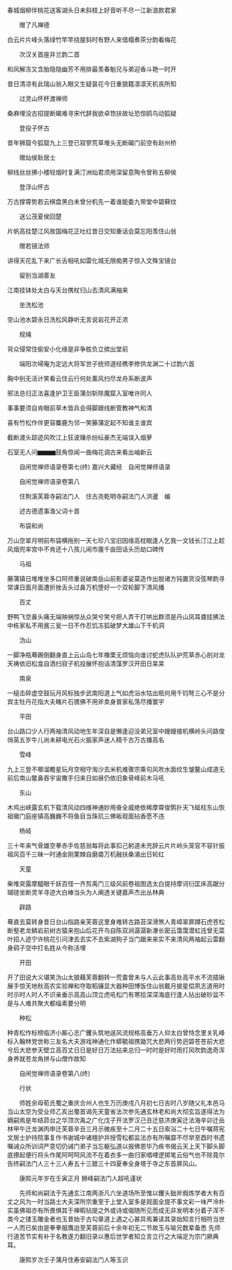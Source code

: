 <!-- { "loadSidebar": true } -->
春城烟柳伴桃花送客湖头日未斜枝上好音听不尽一江新浪款君家

　　赠了凡禅德

白云片片峰头落绿竹竿竿绕屋斜时有野人来借榻煮茶分韵看梅花

　　次汉关首座并兰韵二首

和风解冻又含胎隐隐幽芳不用排最羡春魁兄与弟迎香斗艳一时开

昔日清凉有此瑞山翁入眼又生疑昙花今日重狼籍凛凛天机丧所知

　　过灵山怀杯渡禅师

桑麻埋没古招提断碣难寻宋代辞我欲卓筇扶故址恐惊鸥鸟动狐疑

　　登投子怀古

昔年狮窟今狐窟九上三登已寂寥荒草堆头无断碣门前空有赵州桥

　　赠灿侯耿居士

柳线丝丝拂小楼轻烟时复满汀洲灿君须用深留意陶令曾称五柳侯

　　登浮山怀古

万古撑霄势若云棋盘黑白未曾分机先一着谁能委九带堂中碧藓纹

　　送公茂夏侯回楚

片帆高挂楚江风故国梅花正吐红昔日交知重话会莫忘阳羡住山翁

　　赠若镜法师

讲得天花乱下来广长舌相吼如雷化城无限痴男子惊入文殊宝镜台

　　留别当湖善友

江南挂钵处太白与天台携杖归山去清风满袖来

　　坐洗松池

空山池水碧永日洗松风静听无言说岩花开正浓

　　规绳

背众侵常住偷安小化缘是非争胜负立摈出堂前

　　端阳次埽庵为定远大将军世子统师道经槜李修供龙渊二十过韵六首

胸中别无活计笑看云住云行何处薰风扫尽龙舟系断波声

邪法总归正法喜逢护卫王臣蒲剑斩除魔窟入室唯许同人

事事要须自肯眼前草木皆兵会得脚跟线断管教神气和清

喜有竹松作伴更容麋鹿为邻一笑藤蒲定起不知谁主谁宾

截断渡头踪迹风吹江上狂波赚杀纷纭豪杰无端误入烟萝

石室无人问▆▆▆鼓角惊闻一曲梅花调古来看出岫新云

　　自闲觉禅师语录卷第七(终)
嘉兴大藏经　自闲觉禅师语录


　　自闲觉禅师语录卷第八

　　住荆溪芙蓉寺嗣法门人　住古尧乾明寺嗣法门人洪暹　编

　　述古德遗事渔父词十首

　　布袋和尚

万山空翠月明前布袋横拖别一天七珍八宝旧因缘高枕眠逢人乞我一文钱长汀江上趁风烟兜率宫中不肯还十八孩儿闹市廛千亩田话头历劫口碑传

　　马祖

藤蒲镇日堆堆坐多口阿师重说破南岳山前影婆娑莫造作出脱诸方钝置货没弦琴韵寻常课日面月面遭折挫舌头过鼻万机堕好一个双轮脚下清风播

　　百丈

野鸭飞空鼻头痛无端殃祸惊丛众哭兮笑兮把人弄干打哄出群须是丹山凤耳聋挂拂法中栋家私不用酱三瓮一日不作忍饥冻狐破梦大雄山下千机洞

　　沩山

一脚净瓶蓦踢倒翻身直上云山岛七年橡栗无烦恼向谁讨蛇虎队队护荒草赤心剖对龙天祷依旧松龛自洒扫寂子机投展怀抱话清藻罗汉开田日杲杲

　　南泉

一槌击碎虚空鼓玩月风标独步武南阳道上气如虎浴水牯出瓶何用千钧弩三心不是分宾主牡丹花指大夫睹片石镌佛不用斧卖身普家私荡尽播寰宇

　　平田

台山路口少人行两袖清风动地生年深自是懒逢迎没弟兄室中嫂嫂接机横岭头问路俊俏英五岁牛儿尚未耕电光石火振家声迷人精千古万古播高名

　　雪峰

九上三登不唧溜瞻星玩月空相守淘沙去米机难骤宗乘句风吹水面纹生皱鳌山成道无前后南山鳖鼻吞宇宙撒手归来日如昼仍依旧象骨峰前木马吼

　　东山

木鸡出峡露玄机下载清风动四维神通妙用奋全威绝依稀摩霄俊鹘扑天飞砥柱东山恢祖徽门庭座镇高巍巍不将鱼目当珠玑三佛皈觌面拈香愿不违

　　杨岐

三十年来气骨雄空拳赤手佐慈翁每将此事扣己躬道未充辞云片片岭头笼官不容针振祖风百千三昧一时通金刚栗棘自磨砻万机融扶桑涌出日轮红

　　天童

柴堆突露摩醯眼千妖百怪一齐剪禹门三级风前卷祖图选太白提持摩诃衍匡床高踞分瑚琏坐断灵羊寻迹大白棒当头为人阐透关键嘉声杰出丛林典

　　辟路

蓦直去莫转身昔日台山指路亲芙蓉这里身难转古路苔深滑煞人青嶂翠屏蹲石虎苍松断壑老龙鳞岩前树古猿来抱山后花开鸟自陈双涧潺潺新瀑长密云霭霭潜虹迍曾无菜叶招人迹宁许桃花引问津去去实不去紫湖狗子当门踞来来实不来清风两袖起云雷翻身鹞子空中打名姓从今称活埋

　　开田

开了田说大义堪笑沩山太狼藉芙蓉翻转一荒畬曾未与人云此事高处高平水不流插锹展手惊天地秋高农实验禅和夺取稻镰显大器种田博饭住山翁戴月披星偿夙志道用时时示时人时人不识亲垂示高高山顶立虎吼松门有寒拾深深海底行逢人拈出破砂盆不是与人难共聚大都缁素要分明

　　种松

种青松作标榜临济小厮心志广钁头筑地逞风流规格高垂万人仰太白曾恃念里关乳峰标入翰林党世称三友名大夫游戏神通化作蟒毓祖携锄咒大悲两行势迥碧苍苍前大悲兮后大悲参天壁立高百丈日日是好日万法拈来总归一时时是好时雨打风吹韵逸奇浑身养就苍龙角拼与山僧作故知

　　自闲觉禅师语录卷第八(终)

　　行状

　　师姓余母荀氏蜀之重庆合州人也生万历庚戌八月初七日吉时八岁随父礼本邑马当山太空为受业师乙亥出蜀首谒先天童省法次参先通玄林老和尚大彻玄旨遂得法为嫡嗣焉是年结茆台之华顶次禹之广化戊子开法罗汉己丑迁慈济庚寅迁法海辛卯迁岳林甲午迁龙渊丙申迁芙蓉辛丑三月示微疾至十二月二十五日索浴二十七日午嘱蒋宪文居士护持院事复作书谢城中诸檀护并授雪松都监法亦有所嘱靡不尽举至酉时书遗嘱诫众所训词严意切仍诫门弟子当忘躯弘道以报佛恩毕乃疾书偈云天上天下脚头脚底撩起便行将头作尾阿呵呵风流不在着衣多一曲归家唱哩逻掷笔云俗气也不除竟尔告终嗣法门人三十三人寿五十三腊三十四夏奉全身塔于寺之东首屏风山。

　　康熙元年岁在壬寅正月
狮峰嗣法门人超吼谨状

　　先师和尚嗣法于先通玄江南两浙凡六坐道场所至惟以钁头鈯斧煆炼学者大有百丈之风为一时当路士大夫深所宗重至于上堂入室多是觌面全提不事文彩一味严冷朴实虽佛祖亦有所畏惧其于禅暇拈提之外或诗或偈随所见而成无非发明本分着子浑不类今之镂玉雕金者也玉昔始于古勾章道上遇之心甚异焉兼读其录始知言行相符当世一人而已矣由是拳拳服膺迨至芙蓉前后十余年初无二节故玉与喻兄数辈备悉
先师行道苦节实有补于名教遂力翻旧录以惠后世学者知立言立行之大端足为宗门厥典耳。

　　康熙岁次壬子蒲月住寿安嗣法门人等玉识
